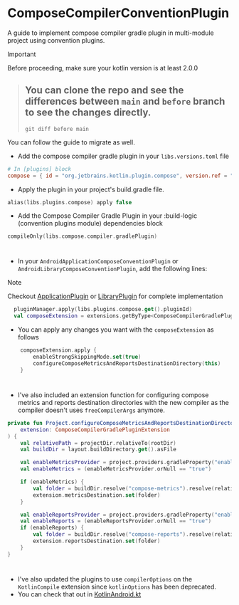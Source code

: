 # ComposeCompilerConventionPlugin

A guide to implement compose compiler gradle plugin in multi-module project using convention plugins.

> [!IMPORTANT]
> Before proceeding, make sure your kotlin version is at least 2.0.0

> ## You can clone the repo and see the differences between `main` and `before` branch to see the changes directly.
> `git diff before main`

You can follow the guide to migrate as well.

- Add the compose compiler gradle plugin in your `libs.versions.toml` file
```toml
# In [plugins] block
compose = { id = "org.jetbrains.kotlin.plugin.compose", version.ref = "kotlin" }
```
- Apply the plugin in your project's build.gradle file.

```kotlin
alias(libs.plugins.compose) apply false 
```


- Add the Compose Compiler Gradle Plugin in your :build-logic (convention plugins module) dependencies block

```kotlin
compileOnly(libs.compose.compiler.gradlePlugin)
```

#

- In your `AndroidApplicationComposeConventionPlugin` or `AndroidLibraryComposeConventionPlugin`, add the following lines:
> [!NOTE]
> Checkout [ApplicationPlugin](/build-logic/convention/src/main/kotlin/AndroidApplicationComposeConventionPlugin.kt) or [LibraryPlugin](/build-logic/convention/src/main/kotlin/AndroidLibraryComposeConventionPlugin.kt) for complete implementation

```kotlin
  pluginManager.apply(libs.plugins.compose.get().pluginId)
  val composeExtension = extensions.getByType<ComposeCompilerGradlePluginExtension>()
```

- You can apply any changes you want with the `composeExtension` as follows
```kotlin
    composeExtension.apply {
        enableStrongSkippingMode.set(true)
        configureComposeMetricsAndReportsDestinationDirectory(this)
    }
```
# 
- I've also included an extension function for configuring compose metrics and reports destination directories with the new compiler as the compiler doesn't uses `freeCompilerArgs` anymore.

```kotlin
private fun Project.configureComposeMetricsAndReportsDestinationDirectory(
    extension: ComposeCompilerGradlePluginExtension
) {
    val relativePath = projectDir.relativeTo(rootDir)
    val buildDir = layout.buildDirectory.get().asFile

    val enableMetricsProvider = project.providers.gradleProperty("enableComposeCompilerMetrics")
    val enableMetrics = (enableMetricsProvider.orNull == "true")

    if (enableMetrics) {
        val folder = buildDir.resolve("compose-metrics").resolve(relativePath)
        extension.metricsDestination.set(folder)
    }

    val enableReportsProvider = project.providers.gradleProperty("enableComposeCompilerReports")
    val enableReports = (enableReportsProvider.orNull == "true")
    if (enableReports) {
        val folder = buildDir.resolve("compose-reports").resolve(relativePath)
        extension.reportsDestination.set(folder)
    }
}
```

#
- I've also updated the plugins to use `compilerOptions` on the `KotlinCompile` extension since `kotlinOptions` has been deprecated.
- You can check that out in [KotlinAndroid.kt](/build-logic/convention/src/main/kotlin/com/mystic/buildlogic/KotlinAndroid.kt)
